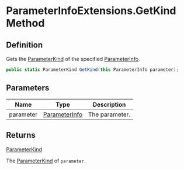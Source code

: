 # ParameterInfoExtensions.GetKind Method
## Definition

Gets the [ParameterKind](MrKWatkins.Reflection.ParameterKind.md) of the specified [ParameterInfo](https://learn.microsoft.com/en-gb/dotnet/api/System.Reflection.ParameterInfo).

```c#
public static ParameterKind GetKind(this ParameterInfo parameter);
```

## Parameters

| Name | Type | Description |
| ---- | ---- | ----------- |
| parameter | [ParameterInfo](https://learn.microsoft.com/en-gb/dotnet/api/System.Reflection.ParameterInfo) | The parameter. |

## Returns

[ParameterKind](MrKWatkins.Reflection.ParameterKind.md)

The [ParameterKind](MrKWatkins.Reflection.ParameterKind.md) of `parameter`.
